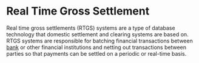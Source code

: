# Real Time Gross Settlement
Real time gross settlements (RTGS) systems are a type of database technology that domestic settlement and clearing systems are based on. RTGS systems are responsible for batching financial transactions between [bank](bank.md) or other financial institutions and netting out transactions between parties so that payments can be settled on a periodic or real-time basis.
